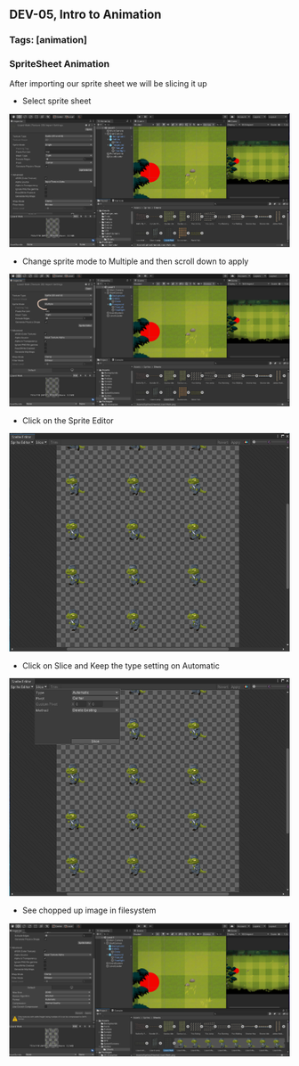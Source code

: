 ## DEV-05, Intro to Animation
### Tags: [animation]

### SpriteSheet Animation

After importing our sprite sheet we will be slicing it up

+ Select sprite sheet 

![](../images/DEV-05-A.png)

+ Change sprite mode to Multiple and then scroll down to apply

![](../images/DEV-05-B.png)

+ Click on the Sprite Editor

![](../images/DEV-05-C.png)

+ Click on Slice and Keep the type setting on Automatic 

![](../images/DEV-05-D.png)

+ See chopped up image in filesystem

![](../images/DEV-05-E.png)